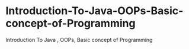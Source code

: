 # Introduction-To-Java-OOPs-Basic-concept-of-Programming
Introduction To Java , OOPs, Basic concept of Programming
